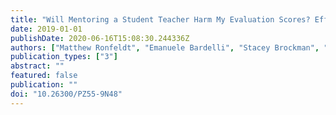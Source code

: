```yaml
---
title: "Will Mentoring a Student Teacher Harm My Evaluation Scores? Effects of Serving as a Cooperating Teacher on Evaluation Metrics"
date: 2019-01-01
publishDate: 2020-06-16T15:08:30.244336Z
authors: ["Matthew Ronfeldt", "Emanuele Bardelli", "Stacey Brockman", "Hannah Mullman"]
publication_types: ["3"]
abstract: ""
featured: false
publication: ""
doi: "10.26300/PZ55-9N48"
---
```


